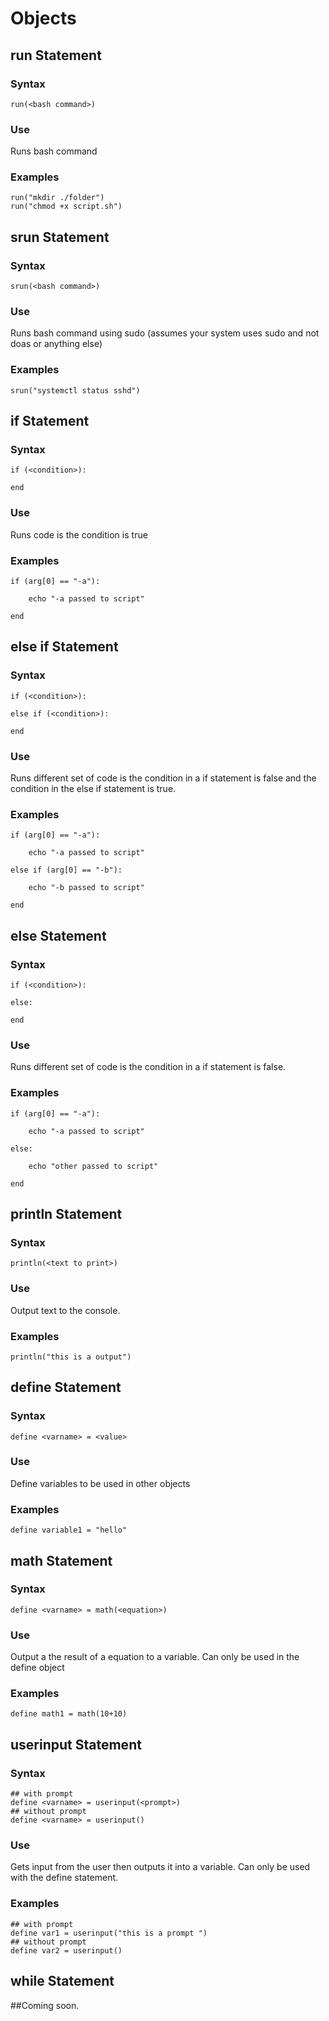 # Objects

## run Statement

### Syntax

```
run(<bash command>)
```

### Use

Runs bash command

### Examples

```
run("mkdir ./folder")
run("chmod +x script.sh")
```

## srun Statement

### Syntax

```
srun(<bash command>)
```

### Use

Runs bash command using sudo (assumes your system uses sudo and not doas or anything else)

### Examples

```
srun("systemctl status sshd")
```

## if Statement

### Syntax

```
if (<condition>):

end
```

### Use

Runs code is the condition is true

### Examples

```
if (arg[0] == "-a"):

    echo "-a passed to script"

end
```

## else if Statement

### Syntax

```
if (<condition>):

else if (<condition>):

end
```

### Use

Runs different set of code is the condition in a if statement is false and the condition in the else if statement is true.

### Examples

```
if (arg[0] == "-a"):

    echo "-a passed to script"

else if (arg[0] == "-b"):

    echo "-b passed to script"

end
```

## else Statement

### Syntax

```
if (<condition>):

else:

end
```

### Use

Runs different set of code is the condition in a if statement is false.

### Examples

```
if (arg[0] == "-a"):

    echo "-a passed to script"

else:

    echo "other passed to script"

end
```

## println Statement

### Syntax

```
println(<text to print>)
```

### Use

Output text to the console.

### Examples

```
println("this is a output")
```

## define Statement

### Syntax

```
define <varname> = <value>
```

### Use

Define variables to be used in other objects

### Examples

```
define variable1 = "hello"
```

## math Statement

### Syntax

```
define <varname> = math(<equation>)
```

### Use

Output a the result of a equation to a variable. Can only be used in the define object

### Examples

```
define math1 = math(10+10)
```

## userinput Statement

### Syntax

```
## with prompt
define <varname> = userinput(<prompt>)
## without prompt
define <varname> = userinput()
```

### Use

Gets input from the user then outputs it into a variable. Can only be used with the define statement.

### Examples

```
## with prompt
define var1 = userinput("this is a prompt ")
## without prompt
define var2 = userinput()
```

## while Statement

##Coming soon.